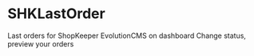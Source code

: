 # SHKLastOrder
Last orders for ShopKeeper EvolutionCMS on dashboard
Change status, preview your orders
